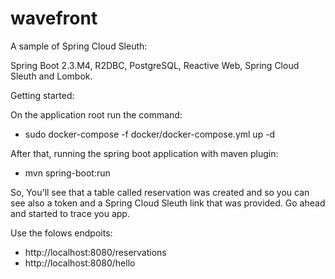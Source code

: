 # wavefront
A sample of Spring Cloud Sleuth:

Spring Boot 2.3.M4, R2DBC, PostgreSQL, Reactive Web, Spring Cloud Sleuth and Lombok.

Getting started:

On the application root run the command:

- sudo docker-compose -f docker/docker-compose.yml up -d

After that, running the spring boot application with maven plugin:

- mvn spring-boot:run

So, You'll see that a table called reservation was created and so you can see also a token and a Spring Cloud Sleuth link that was provided. 
Go ahead and started to trace you app.

Use the folows endpoits:

- http://localhost:8080/reservations
- http://localhost:8080/hello






